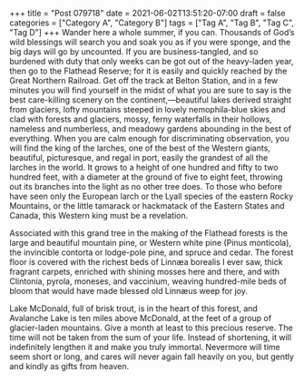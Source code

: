 +++
title = "Post 079718"
date = 2021-06-02T13:51:20-07:00
draft = false
categories = ["Category A", "Category B"]
tags = ["Tag A", "Tag B", "Tag C", "Tag D"]
+++
Wander here a whole summer, if you can. Thousands of God’s wild blessings will search you and soak you as if you were sponge, and the big days will go by uncounted. If you are business-tangled, and so burdened with duty that only weeks can be got out of the heavy-laden year, then go to the Flathead Reserve; for it is easily and quickly reached by the Great Northern Railroad. Get off the track at Belton Station, and in a few minutes you will find yourself in the midst of what you are sure to say is the best care-killing scenery on the continent,—beautiful lakes derived straight from glaciers, lofty mountains steeped in lovely nemophila-blue skies and clad with forests and glaciers, mossy, ferny waterfalls in their hollows, nameless and numberless, and meadowy gardens abounding in the best of everything. When you are calm enough for discriminating observation, you will find the king of the larches, one of the best of the Western giants, beautiful, picturesque, and regal in port, easily the grandest of all the larches in the world. It grows to a height of one hundred and fifty to two hundred feet, with a diameter at the ground of five to eight feet, throwing out its branches into the light as no other tree does. To those who before have seen only the European larch or the Lyall species of the eastern Rocky Mountains, or the little tamarack or hackmatack of the Eastern States and Canada, this Western king must be a revelation.

Associated with this grand tree in the making of the Flathead forests is the large and beautiful mountain pine, or Western white pine (Pinus monticola), the invincible contorta or lodge-pole pine, and spruce and cedar. The forest floor is covered with the richest beds of Linnæa borealis I ever saw, thick fragrant carpets, enriched with shining mosses here and there, and with Clintonia, pyrola, moneses, and vaccinium, weaving hundred-mile beds of bloom that would have made blessed old Linnæus weep for joy.

Lake McDonald, full of brisk trout, is in the heart of this forest, and Avalanche Lake is ten miles above McDonald, at the feet of a group of glacier-laden mountains. Give a month at least to this precious reserve. The time will not be taken from the sum of your life. Instead of shortening, it will indefinitely lengthen it and make you truly immortal. Nevermore will time seem short or long, and cares will never again fall heavily on you, but gently and kindly as gifts from heaven.
